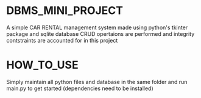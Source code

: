# DBMS_MINI_PROJECT

A simple CAR RENTAL management system made using python's tkinter package and sqlite database
CRUD opertaions are performed and integrity contstraints are accounted for in this project

# HOW_TO_USE

Simply maintain all python files and database in the same folder and run main.py to get started (dependencies need to be installed)
